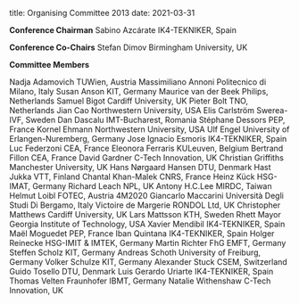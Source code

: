 title: Organising Committee 2013
date: 2021-03-31

**Conference Chairman**
Sabino Azcárate	        IK4-TEKNIKER, Spain

**Conference Co-Chairs**
Stefan Dimov		Birmingham University, UK

**Committee Members**

Nadja Adamovich	        TUWien, Austria 
Massimiliano Annoni	Politecnico di Milano, Italy
Susan Anson 		KIT, Germany
Maurice van der Beek 	Philips, Netherlands
Samuel Bigot		Cardiff University, UK
Pieter Bolt 		TNO, Netherlands
Jian Cao 		Northwestern University, USA
Elis Carlström 		Swerea-IVF, Sweden
Dan Dascalu		IMT-Bucharest, Romania
Stéphane Dessors	PEP, France
Kornel Ehmann 		Northwestern University, USA
Ulf Engel 		University of Erlangen-Nuremberg, Germany
Jose Ignacio Esmoris	IK4-TEKNIKER, Spain
Luc Federzoni		CEA, France
Eleonora Ferraris 	KULeuven, Belgium
Bertrand Fillon		CEA, France
David Gardner		C-Tech Innovation, UK
Christian Griffiths 	Manchester University, UK
Hans Nørgaard Hansen	DTU, Denmark
Hast Jukka 		VTT, Finland
Chantal Khan-Malek	CNRS, France
Heinz Kück 		HSG-IMAT, Germany
Richard Leach 		NPL, UK 
Antony H.C.Lee		MIRDC, Taiwan
Helmut Loibl 		FOTEC, Austria 4M2020
Giancarlo Maccarini 	Università Degli Studi Di Bergamo, Italy
Victoire de Margerie 	RONDOL Ltd, UK
Christopher Matthews	Cardiff University, UK
Lars Mattsson 		KTH, Sweden
Rhett Mayor		Georgia Institute of Technology, USA 
Xavier Mendibil		IK4-TEKNIKER, Spain
Maël Moguedet		PEP, France
Iban Quintana		IK4-TEKNIKER, Spain
Holger Reinecke 	HSG-IMIT & IMTEK, Germany
Martin Richter 		FhG EMFT, Germany
Steffen Scholz 		KIT, Germany 
Andreas Schoth 	        University of Freiburg, Germany
Volker Schulze 		KIT, Germany
Alexander Stuck 	CSEM, Switzerland
Guido Tosello		DTU, Denmark
Luis Gerardo Uriarte	IK4-TEKNIKER, Spain
Thomas Velten		Fraunhofer IBMT, Germany
Natalie Withenshaw	C-Tech Innovation, UK